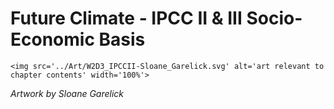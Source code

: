 # Future Climate - IPCC II & III Socio-Economic Basis

 ````{div} full-width 
 <img src='../Art/W2D3_IPCCII-Sloane_Garelick.svg' alt='art relevant to chapter contents' width='100%'> 
```` 

*Artwork by Sloane Garelick*
